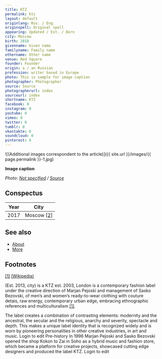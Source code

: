 ```yaml
---
title: KTZ
permalink: ktz
layout: default
originlang: Rus. / Eng.
originspell: Original spell
appearing: Updated / Est. / Born
city: Moscow
birth: 2018
givenname: Given name
familyname: Family name
othername: Other name
venue: Red Square
founder: Founder
origin: a / an Russian
profession: writer based in Europe
photo: This is sample for image caption
photographer: Photographer
source: Source
photographerurl: index
sourceurl: index
shortname: KTZ
facebook: 0
instagram: 0
youtube: 0
vimeo: 0
twitter: 0
tumblr: 0
vkontakte: 0
soundcloud: 0
pinterest: 0
---
```


![(Additional images correspondent to the article)]({{ site.url }}/images/{{ page.permalink }}-1.jpg)

**Image caption**

*Photo: [Not specified](index) / [Source](index)*

## Сonspectus

|Year|City|
|-|-|
|2017|Moscow <span id="a2">[\[2\]](#f2)</span>|

## See also

+ [About](index)
+ [More](index)

## Footnotes

[[1]](#a1) <span id="f1"></span> [(Wikipedia)](index)

(Est. 2013, city) is a KTZ est. 2003, London is a contemporary fashion label under the creative direction of Marjan Pejoski and management of Sasko Bezovski, of men’s and women’s ready-to-wear clothing with couture detais, raw energy, contemporary urban edge, embracing ethnographic references and multiculturalism <span id="a1">[\[1\]](#f1)</span>.

The label creates a combination of contrasting elements: modernity and the ancestral, the secular and the religious, anarchy and severity, spectacle and depth. This makes a unique label identity that is recognized widely and is worn by pioneering personalities in other creative industries, in art and music. Login to edit
Pre-history
In 1996 Marjan Pejoski and Sasko Bezovski opened the shop Kokon to Zai in Soho as a hybrid music and fashion store, which became a platform for creative projects, showcased cutting edge designers and produced the label KTZ. Login to edit
